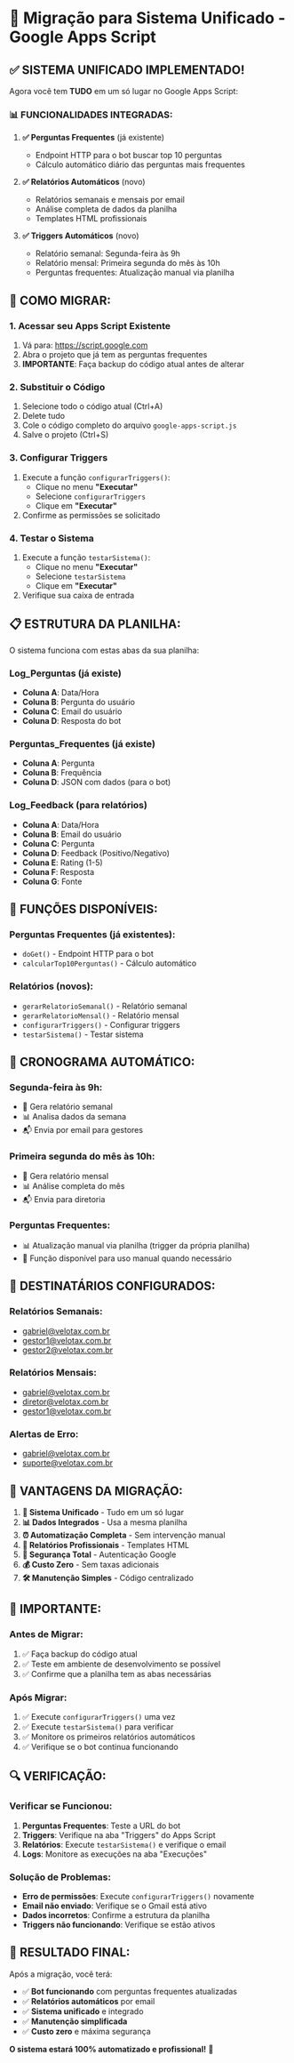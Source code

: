# 🔄 Migração para Sistema Unificado - Google Apps Script

## ✅ **SISTEMA UNIFICADO IMPLEMENTADO!**

Agora você tem **TUDO** em um só lugar no Google Apps Script:

### **📊 FUNCIONALIDADES INTEGRADAS:**

1. **✅ Perguntas Frequentes** (já existente)
   - Endpoint HTTP para o bot buscar top 10 perguntas
   - Cálculo automático diário das perguntas mais frequentes

2. **✅ Relatórios Automáticos** (novo)
   - Relatórios semanais e mensais por email
   - Análise completa de dados da planilha
   - Templates HTML profissionais

3. **✅ Triggers Automáticos** (novo)
   - Relatório semanal: Segunda-feira às 9h
   - Relatório mensal: Primeira segunda do mês às 10h
   - Perguntas frequentes: Atualização manual via planilha

## 🔄 **COMO MIGRAR:**

### **1. Acessar seu Apps Script Existente**
1. Vá para: https://script.google.com
2. Abra o projeto que já tem as perguntas frequentes
3. **IMPORTANTE**: Faça backup do código atual antes de alterar

### **2. Substituir o Código**
1. Selecione todo o código atual (Ctrl+A)
2. Delete tudo
3. Cole o código completo do arquivo `google-apps-script.js`
4. Salve o projeto (Ctrl+S)

### **3. Configurar Triggers**
1. Execute a função `configurarTriggers()`:
   - Clique no menu **"Executar"**
   - Selecione `configurarTriggers`
   - Clique em **"Executar"**
2. Confirme as permissões se solicitado

### **4. Testar o Sistema**
1. Execute a função `testarSistema()`:
   - Clique no menu **"Executar"**
   - Selecione `testarSistema`
   - Clique em **"Executar"**
2. Verifique sua caixa de entrada

## 📋 **ESTRUTURA DA PLANILHA:**

O sistema funciona com estas abas da sua planilha:

### **Log_Perguntas** (já existe)
- **Coluna A**: Data/Hora
- **Coluna B**: Pergunta do usuário
- **Coluna C**: Email do usuário
- **Coluna D**: Resposta do bot

### **Perguntas_Frequentes** (já existe)
- **Coluna A**: Pergunta
- **Coluna B**: Frequência
- **Coluna D**: JSON com dados (para o bot)

### **Log_Feedback** (para relatórios)
- **Coluna A**: Data/Hora
- **Coluna B**: Email do usuário
- **Coluna C**: Pergunta
- **Coluna D**: Feedback (Positivo/Negativo)
- **Coluna E**: Rating (1-5)
- **Coluna F**: Resposta
- **Coluna G**: Fonte

## 🔧 **FUNÇÕES DISPONÍVEIS:**

### **Perguntas Frequentes (já existentes):**
- `doGet()` - Endpoint HTTP para o bot
- `calcularTop10Perguntas()` - Cálculo automático

### **Relatórios (novos):**
- `gerarRelatorioSemanal()` - Relatório semanal
- `gerarRelatorioMensal()` - Relatório mensal
- `configurarTriggers()` - Configurar triggers
- `testarSistema()` - Testar sistema

## 📅 **CRONOGRAMA AUTOMÁTICO:**

### **Segunda-feira às 9h:**
- 📧 Gera relatório semanal
- 📊 Analisa dados da semana
- 📬 Envia por email para gestores

### **Primeira segunda do mês às 10h:**
- 📧 Gera relatório mensal
- 📊 Análise completa do mês
- 📬 Envia para diretoria

### **Perguntas Frequentes:**
- 📊 Atualização manual via planilha (trigger da própria planilha)
- 🔄 Função disponível para uso manual quando necessário

## 📧 **DESTINATÁRIOS CONFIGURADOS:**

### **Relatórios Semanais:**
- gabriel@velotax.com.br
- gestor1@velotax.com.br
- gestor2@velotax.com.br

### **Relatórios Mensais:**
- gabriel@velotax.com.br
- diretor@velotax.com.br
- gestor1@velotax.com.br

### **Alertas de Erro:**
- gabriel@velotax.com.br
- suporte@velotax.com.br

## 🎯 **VANTAGENS DA MIGRAÇÃO:**

1. **🔄 Sistema Unificado** - Tudo em um só lugar
2. **📊 Dados Integrados** - Usa a mesma planilha
3. **⏰ Automatização Completa** - Sem intervenção manual
4. **📧 Relatórios Profissionais** - Templates HTML
5. **🔐 Segurança Total** - Autenticação Google
6. **💰 Custo Zero** - Sem taxas adicionais
7. **🛠️ Manutenção Simples** - Código centralizado

## 🚨 **IMPORTANTE:**

### **Antes de Migrar:**
1. ✅ Faça backup do código atual
2. ✅ Teste em ambiente de desenvolvimento se possível
3. ✅ Confirme que a planilha tem as abas necessárias

### **Após Migrar:**
1. ✅ Execute `configurarTriggers()` uma vez
2. ✅ Execute `testarSistema()` para verificar
3. ✅ Monitore os primeiros relatórios automáticos
4. ✅ Verifique se o bot continua funcionando

## 🔍 **VERIFICAÇÃO:**

### **Verificar se Funcionou:**
1. **Perguntas Frequentes**: Teste a URL do bot
2. **Triggers**: Verifique na aba "Triggers" do Apps Script
3. **Relatórios**: Execute `testarSistema()` e verifique o email
4. **Logs**: Monitore as execuções na aba "Execuções"

### **Solução de Problemas:**
- **Erro de permissões**: Execute `configurarTriggers()` novamente
- **Email não enviado**: Verifique se o Gmail está ativo
- **Dados incorretos**: Confirme a estrutura da planilha
- **Triggers não funcionando**: Verifique se estão ativos

## 🎉 **RESULTADO FINAL:**

Após a migração, você terá:

- ✅ **Bot funcionando** com perguntas frequentes atualizadas
- ✅ **Relatórios automáticos** por email
- ✅ **Sistema unificado** e integrado
- ✅ **Manutenção simplificada**
- ✅ **Custo zero** e máxima segurança

**O sistema estará 100% automatizado e profissional!** 🚀
